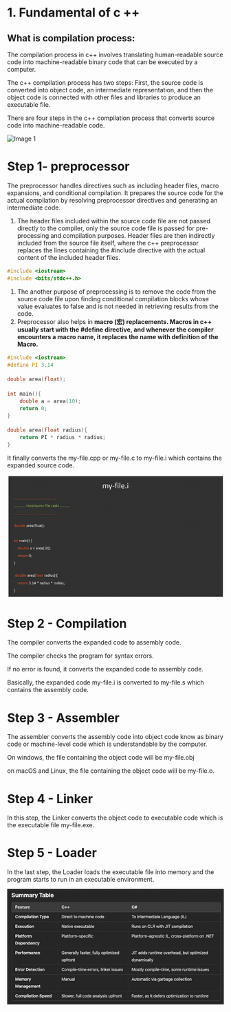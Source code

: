 # 1. Fundamental of c ++

## What is compilation process:

The compilation process in c++ involves translating human-readable source code into machine-readable binary code that can be executed by a computer. 

The c++ compilation process has two steps: First, the source code is converted into object code, an intermediate representation, and then the object code is connected with other files and libraries to produce an executable file.

There are four steps in the c++ compilation process that converts source code into machine-readable code.

 

![Image 1](../1.1-Fundamental-of-c++/image.png)

# Step 1- preprocessor

The preprocessor handles directives such as including header files, macro expansions, and conditional compilation. It prepares the source code for the actual compilation by resolving preprocessor directives and generating an intermediate code.

1. The header files included within the source code file are not passed directly to the compiler, only the source code file is passed for pre-processing and compilation purposes. Header files are then indirectly included from the source file itself, where the c++ preprocessor replaces the lines containing the #include directive with the actual content of the included header files.

```cpp
#include <iostream>
#include <bits/stdc++.h>
```

1. The another purpose of preprocessing is to remove the code from the source code file upon finding conditional compilation blocks whose value evaluates to false and is not needed in retrieving results from the code.
2. Preprocessor also helps in **macro (宏) replacements. Macros in c++ usually start with the #define directive, and whenever the compiler encounters a macro name, it replaces the name with definition of the Macro.**

```cpp
#include <iostream>
#define PI 3.14

double area(float);

int main(){
	double a = area(10);
	return 0;
}

double area(float radius){
	return PI * radius * radius;
}
```

It finally converts the my-file.cpp or my-file.c to my-file.i which contains the expanded source code.

![Image 1](1.1-Fundamental%20of%20C%20++/image%201.png)

# Step 2 - Compilation

The compiler converts the expanded code to assembly code. 

The compiler checks the program for syntax errors. 

If no error is found, it converts the expanded code to assembly code.

Basically, the expanded code my-file.i is converted to my-file.s which contains the assembly code.

# Step 3 - Assembler

The assembler converts the assembly code into object code know as binary code or machine-level code which is understandable by the computer. 

On windows, the file containing the object code will be my-file.obj

on macOS and Linux, the file containing the object code will be my-file.o.

# Step 4 - Linker

In this step, the Linker converts the object code to executable code which is the executable file my-file.exe.

# Step 5 - Loader

In the last step, the Loader loads the executable file into memory and the program starts to run in an executable environment.

![Image 1](1.1-Fundamental%20of%20C%20++/image%202.png)
